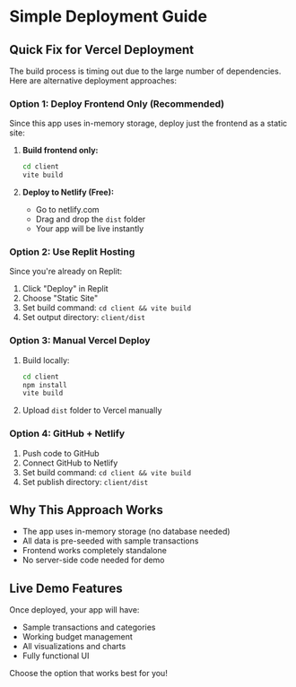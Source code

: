 # Simple Deployment Guide

## Quick Fix for Vercel Deployment

The build process is timing out due to the large number of dependencies. Here are alternative deployment approaches:

### Option 1: Deploy Frontend Only (Recommended)
Since this app uses in-memory storage, deploy just the frontend as a static site:

1. **Build frontend only:**
   ```bash
   cd client
   vite build
   ```

2. **Deploy to Netlify (Free):**
   - Go to netlify.com
   - Drag and drop the `dist` folder
   - Your app will be live instantly

### Option 2: Use Replit Hosting
Since you're already on Replit:
1. Click "Deploy" in Replit
2. Choose "Static Site" 
3. Set build command: `cd client && vite build`
4. Set output directory: `client/dist`

### Option 3: Manual Vercel Deploy
1. Build locally:
   ```bash
   cd client
   npm install
   vite build
   ```

2. Upload `dist` folder to Vercel manually

### Option 4: GitHub + Netlify
1. Push code to GitHub
2. Connect GitHub to Netlify
3. Set build command: `cd client && vite build`
4. Set publish directory: `client/dist`

## Why This Approach Works
- The app uses in-memory storage (no database needed)
- All data is pre-seeded with sample transactions
- Frontend works completely standalone
- No server-side code needed for demo

## Live Demo Features
Once deployed, your app will have:
- Sample transactions and categories
- Working budget management
- All visualizations and charts
- Fully functional UI

Choose the option that works best for you!